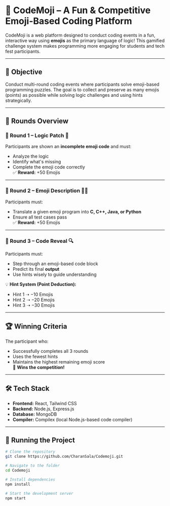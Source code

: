 # 🧠 CodeMoji – A Fun & Competitive Emoji-Based Coding Platform

CodeMoji is a web platform designed to conduct coding events in a fun, interactive way using **emojis** as the primary language of logic! This gamified challenge system makes programming more engaging for students and tech fest participants.

---

## 🎯 Objective
Conduct multi-round coding events where participants solve emoji-based programming puzzles. The goal is to collect and preserve as many emojis (points) as possible while solving logic challenges and using hints strategically.

---

## 🧪 Rounds Overview

### 🔹 Round 1 – Logic Patch 🧩
Participants are shown an **incomplete emoji code** and must:
- Analyze the logic
- Identify what's missing
- Complete the emoji code correctly  
✅ **Reward:** +50 Emojis

---

### 🔸 Round 2 – Emoji Description 👨‍💻  
Participants must:
- Translate a given emoji program into **C, C++, Java, or Python**
- Ensure all test cases pass  
✅ **Reward:** +50 Emojis

---

### 🔹 Round 3 – Code Reveal 🔍  
Participants must:
- Step through an emoji-based code block
- Predict its final **output**
- Use hints wisely to guide understanding  

💡 **Hint System (Point Deduction):**
- Hint 1 ➝ −10 Emojis  
- Hint 2 ➝ −20 Emojis  
- Hint 3 ➝ −30 Emojis  

---

## 🏆 Winning Criteria
The participant who:
- Successfully completes all 3 rounds
- Uses the fewest hints
- Maintains the highest remaining emoji score  
🎉 **Wins the competition!**

---

## 🛠 Tech Stack
- **Frontend:** React, Tailwind CSS
- **Backend:** Node.js, Express.js
- **Database:** MongoDB
- **Compiler:** Compilex (local Node.js-based code compiler)

---

## 🚀 Running the Project

```bash
# Clone the repository
git clone https://github.com/CharanSala/Codemoji.git

# Navigate to the folder
cd Codemoji

# Install dependencies
npm install

# Start the development server
npm start
